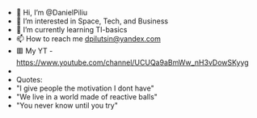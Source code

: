 - 👋 Hi, I’m @DanielPiliu
- 👀 I’m interested in Space, Tech, and Business 
- 🌱 I’m currently learning TI-basics
- 📫 How to reach me dpilutsin@yandex.com
- 🟥 My YT - https://www.youtube.com/channel/UCUQa9aBmWw_nH3vDowSKyyg
- 
- Quotes:
- "I give people the motivation I dont have"
- "We live in a world made of reactive balls"
- "You never know until you try"
<!---
DanielPiliu/DanielPiliu is a ✨ special ✨ repository because its `README.md` (this file) appears on your GitHub profile.
You can click the Preview link to take a look at your changes.
--->
